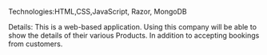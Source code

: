 Technologies:HTML,CSS,JavaScript, Razor, MongoDB

Details: This is a web-based application. Using this company will be able to show the details of their
various Products. In addition to accepting bookings from customers.
